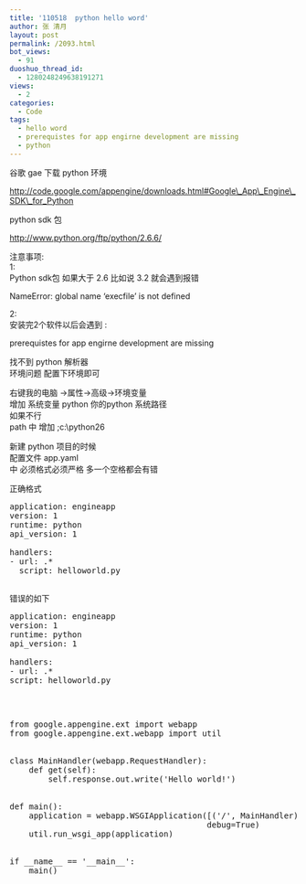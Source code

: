 ```yaml
---
title: '110518  python hello word'
author: 张 清月
layout: post
permalink: /2093.html
bot_views:
  - 91
duoshuo_thread_id:
  - 1280248249638191271
views:
  - 2
categories:
  - Code
tags:
  - hello word
  - prerequistes for app engirne development are missing
  - python
---
```

谷歌 gae 下载 python 环境

http://code.google.com/appengine/downloads.html#Google\_App\_Engine\_SDK\_for_Python

python sdk 包

http://www.python.org/ftp/python/2.6.6/

注意事项:  
1:  
Python sdk包 如果大于 2.6 比如说 3.2 就会遇到报错

NameError: global name &#8216;execfile&#8217; is not defined

2:  
安装完2个软件以后会遇到 :

prerequistes for app engirne development are missing

找不到 python 解析器  
环境问题 配置下环境即可

右键我的电脑 ->属性->高级->环境变量  
增加 系统变量 python 你的python 系统路径  
如果不行  
path 中 增加 ;c:\python26

新建 python 项目的时候  
配置文件 app.yaml  
中 必须格式必须严格 多一个空格都会有错

正确格式

<pre>application: engineapp
version: 1
runtime: python
api_version: 1

handlers:
- url: .*
  script: helloworld.py

</pre>

错误的如下

<pre>application: engineapp
version: 1
runtime: python
api_version: 1

handlers:
- url: .*
script: helloworld.py

</pre>

&nbsp;

<pre lang="python">from google.appengine.ext import webapp
from google.appengine.ext.webapp import util


class MainHandler(webapp.RequestHandler):
    def get(self):
        self.response.out.write('Hello world!')


def main():
    application = webapp.WSGIApplication([('/', MainHandler)],
                                         debug=True)
    util.run_wsgi_app(application)


if __name__ == '__main__':
    main()

</pre>

&nbsp;